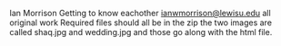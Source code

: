 Ian Morrison
Getting to know eachother
ianwmorrison@lewisu.edu
all original work
Required files should all be in the zip the two images are called shaq.jpg and wedding.jpg and those go along with the html file.